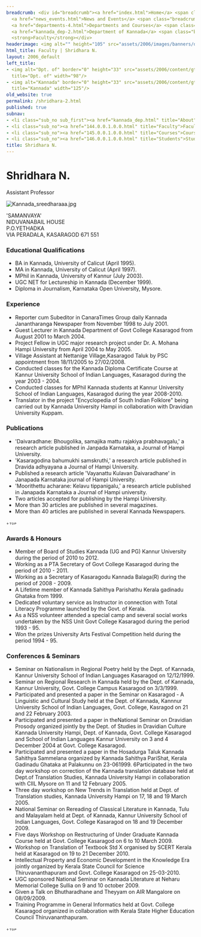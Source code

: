 ```yaml
---
breadcrumb: <div id="breadcrumb"><a href="index.html">Home</a> <span class="breadcrumb_spacer">&gt;</span>
  <a href="news_events.html">News and Events</a> <span class="breadcrumb_spacer">&gt;</span>
  <a href="departments-4.html">Departments and Courses</a> <span class="breadcrumb_spacer">&gt;</span>
  <a href="kannada_dep-2.html">Department of Kannada</a> <span class="breadcrumb_spacer">&gt;</span>
  <strong>Faculty</strong></div>
headerimage: <img alt="" height="105" src="assets/2006/images/banners/departments.jpg" width="472"/>
html_title: Faculty | Shridhara N.
layout: 2006_default
left_title:
- <img alt="Dpt. of" border="0" height="33" src="assets/2006/content/gt/fcb6421c7c62628408190d4ca84029e5.png"
  title="Dpt. of" width="98"/>
- <img alt="Kannada" border="0" height="33" src="assets/2006/content/gt/6d1c89c86660edb0002b8112a1a1ee0f.png"
  title="Kannada" width="125"/>
old_website: true
permalink: /shridhara-2.html
published: true
subnav:
- <li class="sub_no sub_first"><a href="kannada_dep.html" title="About">About</a></li>
- <li class="sub_no"><a href="144.0.0.1.0.0.html" title="Faculty">Faculty</a></li>
- <li class="sub_no"><a href="145.0.0.1.0.0.html" title="Courses">Courses</a></li>
- <li class="sub_no"><a href="146.0.0.1.0.0.html" title="Students">Students</a></li>
title: Shridhara N.
---
```


# Shridhara N.

Assistant Professor

![Kannada_sreedharaaa.jpg](assets/2006/content/assets/2006/images/26f9e24cdb0ec2e55cb5eed551ee78a9.jpg)

'SAMANVAYA'  
NIDUVANABAIL HOUSE  
P.O.YETHADKA  
VIA PERADALA, KASARAGOD 671 551

### Educational Qualifications

  * BA in Kannada, University of Calicut (April 1995).
  * MA in Kannada, University of Calicut (April 1997).
  * MPhil in Kannada, University of Kannur (July 2003).
  * UGC NET for Lectureship in Kannada (December 1999).
  * Diploma in Journalism, Karnataka Open University, Mysore.

### Experience

  * Reporter cum Subeditor in CanaraTimes Group daily Kannada Janantharanga Newspaper from November 1998 to July 2001.
  * Guest Lecturer in Kannada Department of Govt College Kasaragod from August 2001 to March 2004.
  * Project Fellow in UGC major research project under Dr. A. Mohana Hampi University from April 2004 to May 2005.
  * Village Assistant at Nettanige Village,Kasaragod Taluk by PSC appointment from 18/11/2005 to 27/02/2008.
  * Conducted classes for the Kannada Diploma Certificate Course at Kannur University School of Indian Languages, Kasaragod during the year 2003 - 2004.
  * Conducted classes for MPhil Kannada students at Kannur University School of Indian Languages, Kasaragod during the year 2008-2010.
  * Translator in the project "Encyclopedia of South Indian Folklore" being carried out by Kannada University Hampi in collaboration with Dravidian University Kuppam.

### Publications

  * 'Daivaradhane: Bhougolika, samajika mattu rajakiya prabhavagalu,' a research article published in Janpada Karnataka, a Journal of Hampi University.
  * 'Kasaragodina bahumukhi samskruthi,' a research article published in Dravida adhyayana a Journal of Hampi University.
  * Published a research article 'Vayanattu Kulavan Daivaradhane' in Janapada Karnataka journal of Hampi University.
  * 'Moorithettu acharane: Kelavu tippanigalu,' a research article published in Janapada Karnataka a Journal of Hampi university.
  * Two articles accepted for publishing by the Hampi University.
  * More than 30 articles are published in several magazines.
  * More than 40 articles are published in several Kannada Newspapers.

![](assets/2006/img/article/top_link_0.gif)

### Awards & Honours

  * Member of Board of Studies Kannada (UG and PG) Kannur University during the period of 2010 to 2012.
  * Working as a PTA Secretary of Govt College Kasaragod during the period of 2010 - 2011.
  * Working as a Secretary of Kasaragodu Kannada Balaga(R) during the period of 2008 - 2009.
  * A Lifetime member of Kannada Sahithya Parishathu Kerala gadinadu Ghataka from 1999.
  * Dedicated voluntary service as Instructor in connection with Total Literacy Programme launched by the Govt. of Kerala.
  * As a NSS volunteer attended a special camp and several social works undertaken by the NSS Unit Govt College Kasaragod during the period 1993 - 95.
  * Won the prizes University Arts Festival Competition held during the period 1994 - 95.

### Conferences & Seminars

  * Seminar on Nationalism in Regional Poetry held by the Dept. of Kannada, Kannur University School of Indian Languages Kasaragod on 12/12/1999.
  * Seminar on Regional Research in Kannada held by the Dept. of Kannada, Kannur University, Govt. College Campus Kasaragod on 3/3/1999.
  * Participated and presented a paper in the Seminar on Kasaragod - A Linguistic and Cultural Study held at the Dept. of Kannada, Kannnur University School of Indian Languages, Govt. College, Kasragod on 21 and 22 February 2003.
  * Participated and presented a paper in theNational Seminar on Dravidian Prosody organized jointly by the Dept. of Studies in Dravidian Culture Kannada University Hampi, Dept. of Kannada, Govt. College Kasaragod and School of Indian Languages Kannur University on 3 and 4 December 2004 at Govt. College Kasaragod.
  * Participated and presented a paper in the Hosadurga Taluk Kannada Sahithya Sammelana organized by Kannada Sahithya PariShat, Kerala Gadinadu Ghataka at Palakunnu on 23-061999. 6Participated in the two day workshop on correction of the Kannada translation database held at Dept.of Translation Studies, Kannada University Hampi in collaboration with CIIL Mysore on 11 and 12 February 2005.
  * Three day workshop on New Trends in Translation held at Dept. of Translation studies, Kannada University Hampi on 17, 18 and 19 March 2005.
  * National Seminar on Rereading of Classical Literature in Kannada, Tulu and Malayalam held at Dept. of Kannada, Kannur University School of Indian Languages, Govt. College Kasaragod on 18 and 19 December 2009.
  * Five days Workshop on Restructuring of Under Graduate Kannada Course held at Govt. College Kasaragod on 6 to 10 March 2009.
  * Workshop on Translation of Textbook Std X organised by SCERT Kerala held at Kasaragod on 19 to 21 December 2010.
  * Intellectual Property and Economic Development in the Knowledge Era jointly organized by Kerala State Council for Science Thiruvananthapuram and Govt. College Kasaragod on 25-03-2010.
  * UGC sponsored National Seminar on Kannada Literature at Neharu Memorial College Sullia on 9 and 10 october 2009.
  * Given a Talk on Bhutharadhane and Theyyam on AIR Mangalore on 08/09/2009.
  * Training Programme in General Informatics held at Govt. College Kasaragod organized in collaboration with Kerala State Higher Education Council Thiruvananthapuram.

![](assets/2006/img/article/top_link_0.gif)